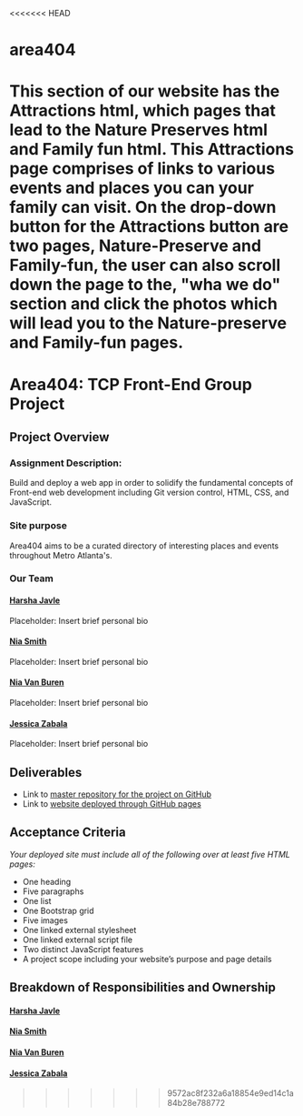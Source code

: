 <<<<<<< HEAD
# area404

This section of our website has the Attractions html, which pages that lead to the Nature Preserves html and Family fun html.
This Attractions page comprises of links to various events and places you can your family can visit. 
On the drop-down button for the Attractions button are two pages, Nature-Preserve and Family-fun, the user can also scroll down the page to the, "wha we do" section and 
click the photos which will lead you to the Nature-preserve and Family-fun pages.
=======

# Area404: TCP Front-End Group Project  

## Project Overview

### Assignment Description:
Build and deploy a web app in order to solidify the fundamental concepts of Front-end web development including Git version control, HTML, CSS, and JavaScript.

### Site purpose
Area404 aims to be a curated directory of interesting places and events throughout Metro Atlanta's.

### Our Team
#### [Harsha Javle](https://github.com/hjavle)
Placeholder: Insert brief personal bio

#### [Nia Smith](https://github.com/niasmith)
Placeholder: Insert brief personal bio

#### [Nia Van Buren](https://github.com/nvansturgill)
Placeholder: Insert brief personal bio

#### [Jessica Zabala](https://github.com/jesszabala23)
Placeholder: Insert brief personal bio


## Deliverables
  - Link to [master repository for the project on GitHub](https://github.com/jesszabala23/Area404)
  - Link to [website deployed through GitHub pages](https://jesszabala23.github.io/Area404/)

## Acceptance Criteria
*Your deployed site must include all of the following over at least five HTML pages:*
  - One heading
  - Five paragraphs
  - One list
  - One Bootstrap grid
  - Five images
  - One linked external stylesheet
  - One linked external script file
  - Two distinct JavaScript features
  - A project scope including your website’s purpose and page details

## Breakdown of Responsibilities and Ownership
#### [Harsha Javle](https://github.com/hjavle)


#### [Nia Smith](https://github.com/niasmith)


#### [Nia Van Buren](https://github.com/nvansturgill)


#### [Jessica Zabala](https://github.com/jesszabala23)
>>>>>>> 9572ac8f232a6a18854e9ed14c1a84b28e788772
